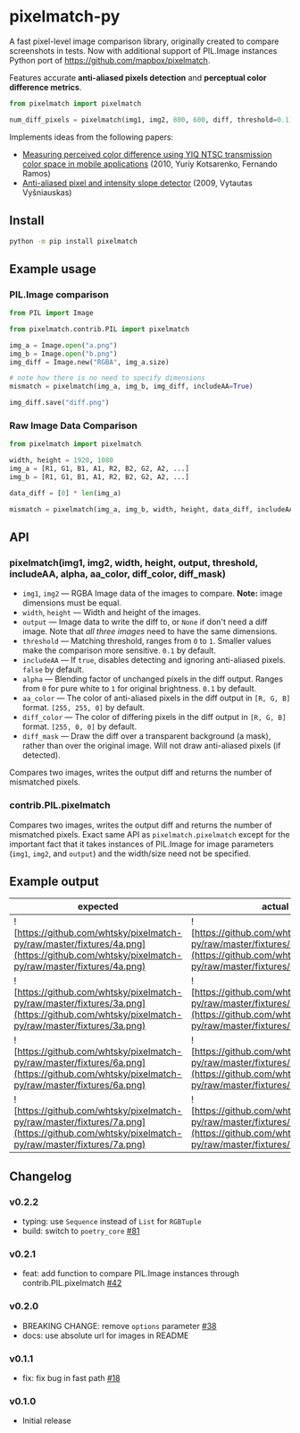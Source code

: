 # pixelmatch-py

A fast pixel-level image comparison library, originally created to compare screenshots in tests.
Now with additional support of PIL.Image instances
Python port of https://github.com/mapbox/pixelmatch.

Features accurate **anti-aliased pixels detection**
and **perceptual color difference metrics**.

```python
from pixelmatch import pixelmatch

num_diff_pixels = pixelmatch(img1, img2, 800, 600, diff, threshold=0.1)
```

Implements ideas from the following papers:

- [Measuring perceived color difference using YIQ NTSC transmission color space in mobile applications](https://pdfs.semanticscholar.org/cb71/56034b6e427ddc9b5da1a4f5fcb10831c9fd.pdf) (2010, Yuriy Kotsarenko, Fernando Ramos)
- [Anti-aliased pixel and intensity slope detector](https://www.researchgate.net/publication/234126755_Anti-aliased_Pixel_and_Intensity_Slope_Detector) (2009, Vytautas Vyšniauskas)

## Install

```bash
python -m pip install pixelmatch
```

## Example usage

### PIL.Image comparison

```python
from PIL import Image

from pixelmatch.contrib.PIL import pixelmatch

img_a = Image.open("a.png")
img_b = Image.open("b.png")
img_diff = Image.new("RGBA", img_a.size)

# note how there is no need to specify dimensions
mismatch = pixelmatch(img_a, img_b, img_diff, includeAA=True)

img_diff.save("diff.png")
```

### Raw Image Data Comparison

```python
from pixelmatch import pixelmatch

width, height = 1920, 1080
img_a = [R1, G1, B1, A1, R2, B2, G2, A2, ...]
img_b = [R1, G1, B1, A1, R2, B2, G2, A2, ...]

data_diff = [0] * len(img_a)

mismatch = pixelmatch(img_a, img_b, width, height, data_diff, includeAA=True)
```

## API

### pixelmatch(img1, img2, width, height, output, threshold, includeAA, alpha, aa_color, diff_color, diff_mask)

- `img1`, `img2` — RGBA Image data of the images to compare. **Note:** image dimensions must be equal.
- `width`, `height` — Width and height of the images.
- `output` — Image data to write the diff to, or `None` if don't need a diff image. Note that _all three images_ need to have the same dimensions.
- `threshold` — Matching threshold, ranges from `0` to `1`. Smaller values make the comparison more sensitive. `0.1` by default.
- `includeAA` — If `true`, disables detecting and ignoring anti-aliased pixels. `false` by default.
- `alpha` — Blending factor of unchanged pixels in the diff output. Ranges from `0` for pure white to `1` for original brightness. `0.1` by default.
- `aa_color` — The color of anti-aliased pixels in the diff output in `[R, G, B]` format. `[255, 255, 0]` by default.
- `diff_color` — The color of differing pixels in the diff output in `[R, G, B]` format. `[255, 0, 0]` by default.
- `diff_mask` — Draw the diff over a transparent background (a mask), rather than over the original image. Will not draw anti-aliased pixels (if detected).

Compares two images, writes the output diff and returns the number of mismatched pixels.

### contrib.PIL.pixelmatch

Compares two images, writes the output diff and returns the number of mismatched pixels. Exact same API as `pixelmatch.pixelmatch` except for the important fact that it takes instances of PIL.Image for image parameters (`img1`, `img2`, and `output`) and the width/size need not be specified.

## Example output

| expected                                                                                                                                  | actual                                                                                                                                    | diff                                                                            |
| ----------------------------------------------------------------------------------------------------------------------------------------- | ----------------------------------------------------------------------------------------------------------------------------------------- | ------------------------------------------------------------------------------- |
| ![https://github.com/whtsky/pixelmatch-py/raw/master/fixtures/4a.png](https://github.com/whtsky/pixelmatch-py/raw/master/fixtures/4a.png) | ![https://github.com/whtsky/pixelmatch-py/raw/master/fixtures/4b.png](https://github.com/whtsky/pixelmatch-py/raw/master/fixtures/4b.png) | ![1diff](https://github.com/whtsky/pixelmatch-py/raw/master/fixtures/4diff.png) |
| ![https://github.com/whtsky/pixelmatch-py/raw/master/fixtures/3a.png](https://github.com/whtsky/pixelmatch-py/raw/master/fixtures/3a.png) | ![https://github.com/whtsky/pixelmatch-py/raw/master/fixtures/3b.png](https://github.com/whtsky/pixelmatch-py/raw/master/fixtures/3b.png) | ![1diff](https://github.com/whtsky/pixelmatch-py/raw/master/fixtures/3diff.png) |
| ![https://github.com/whtsky/pixelmatch-py/raw/master/fixtures/6a.png](https://github.com/whtsky/pixelmatch-py/raw/master/fixtures/6a.png) | ![https://github.com/whtsky/pixelmatch-py/raw/master/fixtures/6b.png](https://github.com/whtsky/pixelmatch-py/raw/master/fixtures/6b.png) | ![1diff](https://github.com/whtsky/pixelmatch-py/raw/master/fixtures/6diff.png) |
| ![https://github.com/whtsky/pixelmatch-py/raw/master/fixtures/7a.png](https://github.com/whtsky/pixelmatch-py/raw/master/fixtures/7a.png) | ![https://github.com/whtsky/pixelmatch-py/raw/master/fixtures/7b.png](https://github.com/whtsky/pixelmatch-py/raw/master/fixtures/7b.png) | ![1diff](https://github.com/whtsky/pixelmatch-py/raw/master/fixtures/7diff.png) |

## Changelog

### v0.2.2

- typing: use `Sequence` instead of `List` for `RGBTuple`
- build: switch to `poetry_core` [#81](https://github.com/whtsky/pixelmatch-py/pull/81)

### v0.2.1

- feat: add function to compare PIL.Image instances through contrib.PIL.pixelmatch [#42](https://github.com/whtsky/pixelmatch-py/pull/42)

### v0.2.0

- BREAKING CHANGE: remove `options` parameter [#38](https://github.com/whtsky/pixelmatch-py/pull/38)
- docs: use absolute url for images in README

### v0.1.1

- fix: fix bug in fast path [#18](https://github.com/whtsky/pixelmatch-py/pull/18)

### v0.1.0

- Initial release

